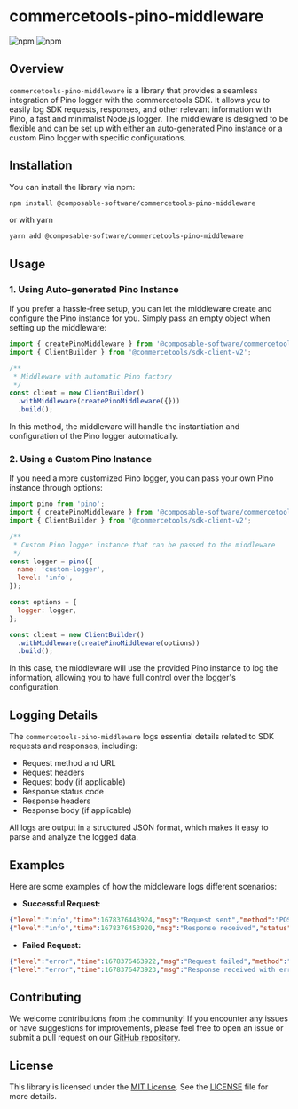 # commercetools-pino-middleware

![npm](https://img.shields.io/npm/v/@composable-commerce/commercetools-pino-middleware?color=blue) ![npm](https://img.shields.io/npm/l/@composable-commerce/commercetools-pino-middleware)

## Overview

`commercetools-pino-middleware` is a library that provides a seamless integration of Pino logger with the commercetools SDK. It allows you to easily log SDK requests, responses, and other relevant information with Pino, a fast and minimalist Node.js logger. The middleware is designed to be flexible and can be set up with either an auto-generated Pino instance or a custom Pino logger with specific configurations.

## Installation

You can install the library via npm:

```bash
npm install @composable-software/commercetools-pino-middleware
```
or with yarn
```bash
yarn add @composable-software/commercetools-pino-middleware
```

## Usage

### 1. Using Auto-generated Pino Instance

If you prefer a hassle-free setup, you can let the middleware create and configure the Pino instance for you. Simply pass an empty object when setting up the middleware:

```javascript
import { createPinoMiddleware } from '@composable-software/commercetools-pino-middleware';
import { ClientBuilder } from '@commercetools/sdk-client-v2';

/**
 * Middleware with automatic Pino factory
 */
const client = new ClientBuilder()
  .withMiddleware(createPinoMiddleware({}))
  .build();
```

In this method, the middleware will handle the instantiation and configuration of the Pino logger automatically.

### 2. Using a Custom Pino Instance

If you need a more customized Pino logger, you can pass your own Pino instance through options:

```javascript
import pino from 'pino';
import { createPinoMiddleware } from '@composable-software/commercetools-pino-middleware';
import { ClientBuilder } from '@commercetools/sdk-client-v2';

/**
 * Custom Pino logger instance that can be passed to the middleware
 */
const logger = pino({
  name: 'custom-logger',
  level: 'info',
});

const options = {
  logger: logger,
};

const client = new ClientBuilder()
  .withMiddleware(createPinoMiddleware(options))
  .build();
```

In this case, the middleware will use the provided Pino instance to log the information, allowing you to have full control over the logger's configuration.

## Logging Details

The `commercetools-pino-middleware` logs essential details related to SDK requests and responses, including:

- Request method and URL
- Request headers
- Request body (if applicable)
- Response status code
- Response headers
- Response body (if applicable)

All logs are output in a structured JSON format, which makes it easy to parse and analyze the logged data.

## Examples

Here are some examples of how the middleware logs different scenarios:

- **Successful Request:**

```json
{"level":"info","time":1678376443924,"msg":"Request sent","method":"POST","url":"https://api.commercetools.com/products","headers":{"Authorization":"Bearer <access_token>","Content-Type":"application/json"},"body":{"typeId":"product","id":"abc123","version":5}}
{"level":"info","time":1678376453920,"msg":"Response received","status":201,"headers":{"x-request-id":"abc123","content-type":"application/json"},"body":{"id":"abc123","version":5}}
```

- **Failed Request:**

```json
{"level":"error","time":1678376463922,"msg":"Request failed","method":"GET","url":"https://api.commercetools.com/products/xyz789","headers":{"Authorization":"Bearer <access_token>"}}
{"level":"error","time":1678376473923,"msg":"Response received with error","status":404,"headers":{"x-request-id":"xyz789"},"body":{"statusCode":404,"message":"Not Found"}}
```

## Contributing

We welcome contributions from the community! If you encounter any issues or have suggestions for improvements, please feel free to open an issue or submit a pull request on our [GitHub repository](https://github.com/your-github-account/commercetools-pino-middleware).

## License

This library is licensed under the [MIT License](https://opensource.org/licenses/MIT). See the [LICENSE](./LICENSE) file for more details.